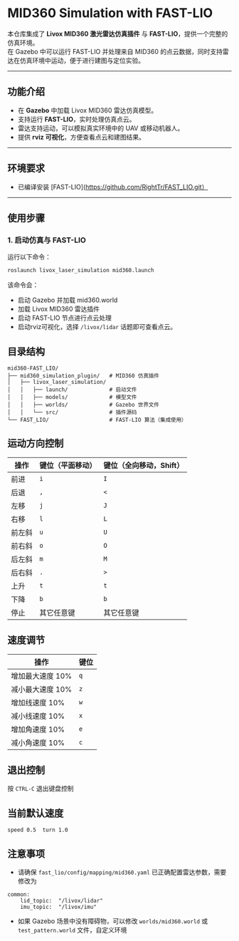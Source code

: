 # MID360 Simulation with FAST-LIO

本仓库集成了 **Livox MID360 激光雷达仿真插件** 与 **FAST-LIO**，提供一个完整的仿真环境。  
在 Gazebo 中可以运行 FAST-LIO 并处理来自 MID360 的点云数据，同时支持雷达在仿真环境中运动，便于进行建图与定位实验。

---

## 功能介绍

- 在 **Gazebo** 中加载 Livox MID360 雷达仿真模型。  
- 支持运行 **FAST-LIO**，实时处理仿真点云。  
- 雷达支持运动，可以模拟真实环境中的 UAV 或移动机器人。  
- 提供 **rviz 可视化**，方便查看点云和建图结果。  

---

## 环境要求

- 已编译安装 [FAST-LIO](https://github.com/RightTr/FAST_LIO.git）

---

## 使用步骤

### 1. 启动仿真与 FAST-LIO
运行以下命令：
```bash
roslaunch livox_laser_simulation mid360.launch
```
该命令会：
- 启动 Gazebo 并加载 mid360.world
- 加载 Livox MID360 雷达插件  
- 启动 FAST-LIO 节点进行点云处理
- 启动rviz可视化，选择 `/livox/lidar` 话题即可查看点云。


## 目录结构

```
mid360-FAST_LIO/
├── mid360_simulation_plugin/   # MID360 仿真插件
│   ├── livox_laser_simulation/
│   │   ├── launch/             # 启动文件
│   │   ├── models/             # 模型文件
│   │   ├── worlds/             # Gazebo 世界文件
│   │   └── src/                # 插件源码
└── FAST_LIO/                   # FAST-LIO 算法（集成使用）
```

## 运动方向控制

| 操作 | 键位（平面移动） | 键位（全向移动，Shift） |
|------|------------------|-------------------------|
| 前进 | `i` | `I` |
| 后退 | `,` | `<` |
| 左移 | `j` | `J` |
| 右移 | `l` | `L` |
| 前左斜 | `u` | `U` |
| 前右斜 | `o` | `O` |
| 后左斜 | `m` | `M` |
| 后右斜 | `.` | `>` |
| 上升 | `t` | `t` |
| 下降 | `b` | `b` |
| 停止 | 其它任意键 | 其它任意键 |

## 速度调节

| 操作 | 键位 |
|------|------|
| 增加最大速度 10% | `q` |
| 减小最大速度 10% | `z` |
| 增加线速度 10% | `w` |
| 减小线速度 10% | `x` |
| 增加角速度 10% | `e` |
| 减小角速度 10% | `c` |

## 退出控制
按 `CTRL-C` 退出键盘控制

## 当前默认速度
```
speed 0.5  turn 1.0
```

## 注意事项

- 请确保 `fast_lio/config/mapping/mid360.yaml` 已正确配置雷达参数，需要修改为
```
common:
    lid_topic:  "/livox/lidar"
    imu_topic:  "/livox/imu"
```
- 如果 Gazebo 场景中没有障碍物，可以修改 `worlds/mid360.world` 或 `test_pattern.world` 文件，自定义环境

